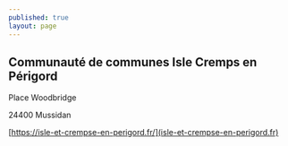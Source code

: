 ```yaml
---
published: true
layout: page
---
```

## Communauté de communes Isle Cremps en Périgord

Place Woodbridge

24400 Mussidan

[https://isle-et-crempse-en-perigord.fr/](isle-et-crempse-en-perigord.fr)
